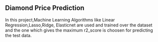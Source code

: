 ## Diamond Price Prediction 
In this project,Machine Learning Algorithms like Linear Regression,Lasso,Ridge,
Elasticnet are used and trained over the dataset and the one which gives the maximum r2_score is choosen for predicting the test data.